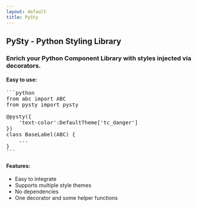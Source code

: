 ```yaml
---
layout: default
title: PySty
---
```

## PySty - Python Styling Library
### Enrich your Python Component Library with styles injected via decorators.

#### Easy to use:
<pre>```python
from abc import ABC
from pysty import pysty

@pysty({
    'text-color':DefaultTheme['tc_danger']
})
class BaseLabel(ABC) {
    ...
}
```</pre>

#### Features:
- Easy to integrate
- Supports multiple style themes
- No dependencies
- One decorator and some helper functions
